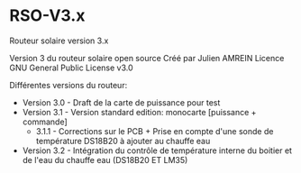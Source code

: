 # RSO-V3.x
Routeur solaire version 3.x

Version 3 du routeur solaire open source
Créé par Julien AMREIN
Licence GNU  General Public License v3.0

Différentes versions du routeur:
  - Version 3.0 - Draft de la carte de puissance pour test
  - Version 3.1 - Version standard edition: monocarte [puissance + commande]
	- 3.1.1 - Corrections sur le PCB + Prise en compte d'une sonde de température DS18B20 à ajouter au chauffe eau
  - Version 3.2 - Intégration du contrôle de température interne du boitier et de l'eau du chauffe eau (DS18B20 ET LM35)
